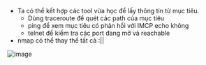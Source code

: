 - Ta có thể kết hợp các tool vừa học để lấy thông tin từ mục tiêu.
  - Dùng traceroute để quét các path của mục tiêu
  - ping để xem mục tiêu có phản hồi với IMCP echo không
  - telnet để kiểm tra các port đang mở và reachable
- nmap có thể thay thể tất cả :||

![image](https://github.com/Myozz/THM/assets/94811005/0651ecf6-887b-4e3b-973e-3b61338c507c)
